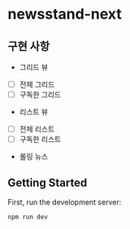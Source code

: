 # newsstand-next

## 구현 사항

- 그리드 뷰
- [ ] 전체 그리드
- [ ] 구독한 그리드
- 리스트 뷰
- [ ] 전체 리스트
- [ ] 구독한 리스트

- 롤링 뉴스

## Getting Started

First, run the development server:

```bash
npm run dev
```
